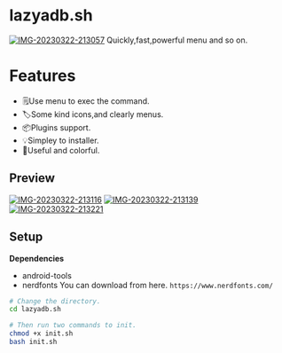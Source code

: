 # lazyadb.sh
<a href='https://postimg.cc/pm5M9xHB' target='_blank'><img src='https://i.postimg.cc/pm5M9xHB/IMG-20230322-213057.jpg' border='0' alt='IMG-20230322-213057'/></a>
Quickly,fast,powerful menu and so on.

# Features
- 🗒Use menu to exec the command.
- 🏷Some kind icons,and clearly menus.
- 📦Plugins support.
- 💡Simpley to installer.
- 🚥Useful and colorful.

## Preview
<a href='https://postimg.cc/0MsMQPz6' target='_blank'><img src='https://i.postimg.cc/0MsMQPz6/IMG-20230322-213116.jpg' border='0' alt='IMG-20230322-213116'/></a>
<a href='https://postimg.cc/dhGJ0drB' target='_blank'><img src='https://i.postimg.cc/dhGJ0drB/IMG-20230322-213139.jpg' border='0' alt='IMG-20230322-213139'/></a>
<a href='https://postimg.cc/5HndHm0w' target='_blank'><img src='https://i.postimg.cc/5HndHm0w/IMG-20230322-213221.jpg' border='0' alt='IMG-20230322-213221'/></a>

## Setup
**Dependencies**
- android-tools
- nerdfonts
  You can download from here.
  `https://www.nerdfonts.com/`

```bash
# Change the directory.
cd lazyadb.sh

# Then run two commands to init.
chmod +x init.sh
bash init.sh
```
